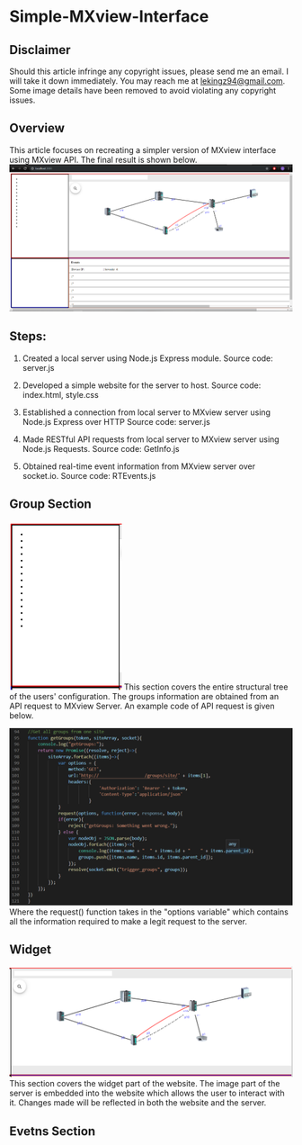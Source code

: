 # Simple-MXview-Interface

## Disclaimer 

Should this article infringe any copyright issues, please send me an email. I will take it down immediately.
You may reach me at lekingz94@gmail.com. Some image details have been removed to avoid violating any copyright issues.

## Overview
This article focuses on recreating a simpler version of MXview interface using MXview API. The final result is
shown below.
![](APIweb-whole-1.png)

## Steps:
1) Created a local server using Node.js Express module. 
    Source code:
      server.js
      
2) Developed a simple website for the server to host.
    Source code:
      index.html, style.css
      
3) Established a connection from local server to MXview server using Node.js Express over HTTP
    Source code:
      server.js
      
4) Made RESTful API requests from local server to MXview server using Node.js Requests.
    Source code:
      GetInfo.js
 
5) Obtained real-time event information from MXview server over socket.io.
    Source code:
      RTEvents.js
      
## Group Section
<img src="APIweb-group-1.png" width="200" height="300">
This section covers the entire structural tree of the users' configuration. The groups information
are obtained from an API request to MXview Server. An example code of API request is given below.

![](APIweb-group-code-1.png)
Where the request() function takes in the "options variable" which contains all the information required
to make a legit request to the server.

## Widget
![](APIweb-image-1.png)
This section covers the widget part of the website. The image part of the server is embedded into the
website which allows the user to interact with it. Changes made will be reflected in both the website and
the server.

## Evetns Section
